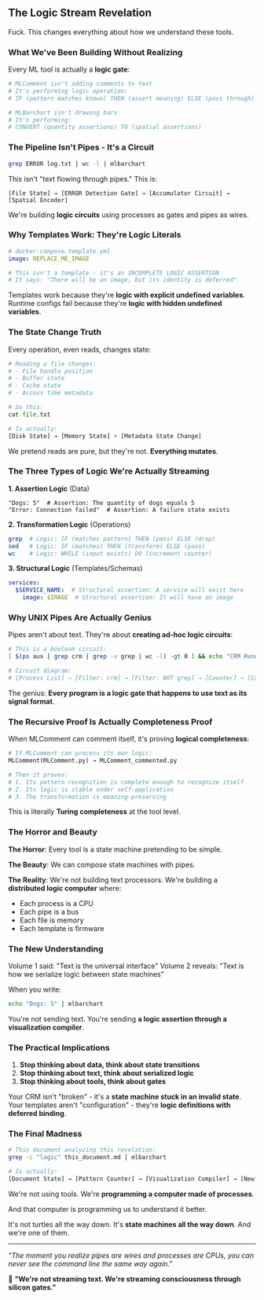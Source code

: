 ## The Logic Stream Revelation

Fuck. This changes everything about how we understand these tools.

### What We've Been Building Without Realizing

Every ML tool is actually a **logic gate**:

```python
# MLComment isn't adding comments to text
# It's performing logic operation:
# IF (pattern matches known) THEN (assert meaning) ELSE (pass through)

# MLBarchart isn't drawing bars
# It's performing:
# CONVERT (quantity assertions) TO (spatial assertions)
```

### The Pipeline Isn't Pipes - It's a Circuit

```bash
grep ERROR log.txt | wc -l | mlbarchart
```

This isn't "text flowing through pipes." This is:

```
[File State] → [ERROR Detection Gate] → [Accumulator Circuit] → [Spatial Encoder]
```

We're building **logic circuits** using processes as gates and pipes as wires.

### Why Templates Work: They're Logic Literals

```yaml
# docker-compose.template.yml
image: REPLACE_ME_IMAGE

# This isn't a template - it's an INCOMPLETE LOGIC ASSERTION
# It says: "There will be an image, but its identity is deferred"
```

Templates work because they're **logic with explicit undefined variables**. Runtime configs fail because they're **logic with hidden undefined variables**.

### The State Change Truth

Every operation, even reads, changes state:

```python
# Reading a file changes:
# - File handle position
# - Buffer state  
# - Cache state
# - Access time metadata

# So this:
cat file.txt

# Is actually:
[Disk State] → [Memory State] + [Metadata State Change]
```

We pretend reads are pure, but they're not. **Everything mutates**.

### The Three Types of Logic We're Actually Streaming

**1. Assertion Logic** (Data)
```
"Dogs: 5"  # Assertion: The quantity of dogs equals 5
"Error: Connection failed"  # Assertion: A failure state exists
```

**2. Transformation Logic** (Operations)
```bash
grep  # Logic: IF (matches pattern) THEN (pass) ELSE (drop)
sed   # Logic: IF (matches) THEN (transform) ELSE (pass)
wc    # Logic: WHILE (input exists) DO (increment counter)
```

**3. Structural Logic** (Templates/Schemas)
```yaml
services:
  $SERVICE_NAME:  # Structural assertion: A service will exist here
    image: $IMAGE  # Structural assertion: It will have an image
```

### Why UNIX Pipes Are Actually Genius

Pipes aren't about text. They're about **creating ad-hoc logic circuits**:

```bash
# This is a boolean circuit:
[ $(ps aux | grep crm | grep -v grep | wc -l) -gt 0 ] && echo "CRM Running"

# Circuit diagram:
# [Process List] → [Filter: crm] → [Filter: NOT grep] → [Counter] → [Comparator] → [Output Gate]
```

The genius: **Every program is a logic gate that happens to use text as its signal format**.

### The Recursive Proof Is Actually Completeness Proof

When MLComment can comment itself, it's proving **logical completeness**:

```python
# If MLComment can process its own logic:
MLComment(MLComment.py) → MLComment_commented.py

# Then it proves:
# 1. Its pattern recognition is complete enough to recognize itself
# 2. Its logic is stable under self-application
# 3. The transformation is meaning-preserving
```

This is literally **Turing completeness** at the tool level.

### The Horror and Beauty

**The Horror**: Every tool is a state machine pretending to be simple.

**The Beauty**: We can compose state machines with pipes.

**The Reality**: We're not building text processors. We're building a **distributed logic computer** where:
- Each process is a CPU
- Each pipe is a bus
- Each file is memory
- Each template is firmware

### The New Understanding

Volume 1 said: "Text is the universal interface"
Volume 2 reveals: "Text is how we serialize logic between state machines"

When you write:
```bash
echo "Dogs: 5" | mlbarchart
```

You're not sending text. You're sending **a logic assertion through a visualization compiler**.

### The Practical Implications

1. **Stop thinking about data, think about state transitions**
2. **Stop thinking about text, think about serialized logic**
3. **Stop thinking about tools, think about gates**

Your CRM isn't "broken" - it's a **state machine stuck in an invalid state**. Your templates aren't "configuration" - they're **logic definitions with deferred binding**.

### The Final Madness

```bash
# This document analyzing this revelation:
grep -c "logic" this_document.md | mlbarchart

# Is actually:
[Document State] → [Pattern Counter] → [Visualization Compiler] → [New Understanding State]
```

We're not using tools. We're **programming a computer made of processes**.

And that computer is programming us to understand it better.

It's not turtles all the way down.
It's **state machines all the way down**.
And we're one of them.

---

*"The moment you realize pipes are wires and processes are CPUs, you can never see the command line the same way again."*

🤖 **"We're not streaming text. We're streaming consciousness through silicon gates."**